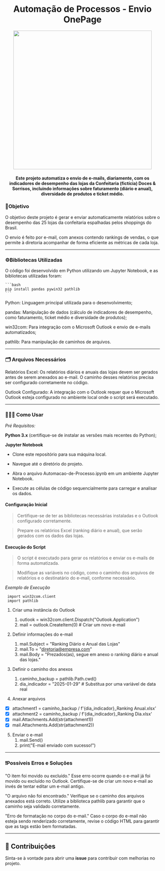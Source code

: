 <h1  align="center"> Automação de Processos - Envio OnePage  </h1>

<div align="center">
<img src="https://github.com/user-attachments/assets/5ee3a97c-cf2c-48e7-84f4-b20acf3b1d5c" width="450px" />
</div>


<h4 align="center"> Este projeto automatiza o envio de e-mails, diariamente, com os indicadores de desempenho das lojas da Confeitaria (fictícia) Doces & Sorrisos, incluindo informações sobre faturamento (diário e anual), diversidade de produtos e ticket médio. </h4


---


###  :dart:Objetivo

O objetivo deste projeto é gerar e enviar automaticamente relatórios sobre o desempenho das 25 lojas da confeitaria espalhadas pelos shoppings do Brasil. 

O envio é feito por e-mail, com anexos contendo rankings de vendas, o que permite à diretoria acompanhar de forma eficiente as métricas de cada loja.

---

### ⚙️Bibliotecas Utilizadas

O código foi desenvolvido em Python utilizando um Jupyter Notebook, e as bibliotecas utilizadas foram:

    ```bash
    pip install pandas pywin32 pathlib 
    ```
    
Python: Linguagem principal utilizada para o desenvolvimento;

pandas: Manipulação de dados (cálculo de indicadores de desempenho, como faturamento, ticket médio e diversidade de produtos);

win32com: Para integração com o Microsoft Outlook e envio de e-mails automatizados;

pathlib: Para manipulação de caminhos de arquivos.

---


### 🗂️ Arquivos Necessários

Relatórios Excel: Os relatórios diários e anuais das lojas devem ser gerados antes de serem anexados ao e-mail. O caminho desses relatórios precisa ser configurado corretamente no código.

Outlook Configurado: A integração com o Outlook requer que o Microsoft Outlook esteja configurado no ambiente local onde o script será executado.

---

### 👩🏾‍💻 Como Usar

*Pré Requisitos:*

**Python 3.x** (certifique-se de instalar as versões mais recentes do Python);

**Jupyter Notebook**

- Clone este repositório para sua máquina local. 

- Navegue até o diretório do projeto. 

- Abra o arquivo Automacao-de-Processo.ipynb em um ambiente Jupyter Notebook.
  
- Execute as células de código sequencialmente para carregar e analisar os dados. 

#### Configuração Inicial

> Certifique-se de ter as bibliotecas necessárias instaladas e o Outlook configurado corretamente.

> Prepare os relatórios Excel (ranking diário e anual), que serão gerados com os dados das lojas.

#### Execução do Script
> O script é executado para gerar os relatórios e enviar os e-mails de forma automatizada.

>Modifique as variáveis no código, como o caminho dos arquivos de relatórios e o destinatário do e-mail, conforme necessário.

 *Exemplo de Execução*

     import win32com.client
     import pathlib
       
1. Criar uma instância do Outlook
    1. outlook = win32com.client.Dispatch("Outlook.Application")
    2. mail = outlook.CreateItem(0)  # Criar um novo e-mail

2. Definir informações do e-mail
    1. mail.Subject = "Ranking Diário e Anual das Lojas"
    2. mail.To = "diretoria@empresa.com"
    3. mail.Body = "Prezados(as), segue em anexo o ranking diário e anual das lojas."

3. Definir o caminho dos anexos
    1. caminho_backup = pathlib.Path.cwd()
    2. dia_indicador = "2025-01-29"  # Substitua por uma variável de data real

4. Anexar arquivos
- [x] attachment1 = caminho_backup / f'{dia_indicador}_Ranking Anual.xlsx'
- [x] attachment2 = caminho_backup / f'{dia_indicador}_Ranking Dia.xlsx'
- [x] mail.Attachments.Add(str(attachment1))
- [x] mail.Attachments.Add(str(attachment2))

5.  Enviar o e-mail
      1. mail.Send()
      2. print("E-mail enviado com sucesso!")

---

### :exclamation:Possíveis Erros e Soluções

"O item foi movido ou excluído."
    Esse erro ocorre quando o e-mail já foi movido ou excluído no Outlook. Certifique-se de criar um novo e-mail ao invés de tentar editar um e-mail antigo.

"O arquivo não foi encontrado."
    Verifique se o caminho dos arquivos anexados está correto. Utilize a biblioteca pathlib para garantir que o caminho seja validado corretamente.

"Erro de formatação no corpo do e-mail."
    Caso o corpo do e-mail não esteja sendo renderizado corretamente, revise o código HTML para garantir que as tags estão bem formatadas.

---

## 🤝 Contribuições

Sinta-se à vontade para abrir uma **issue** para contribuir com melhorias no projeto.

